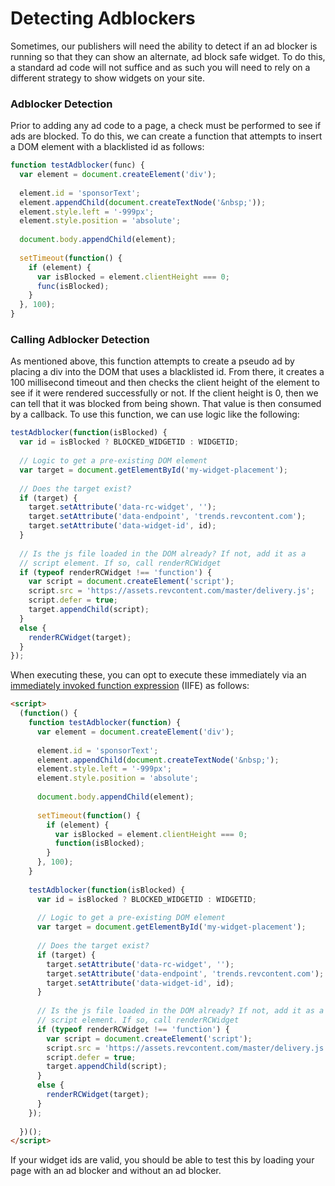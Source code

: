 # Detecting Adblockers

Sometimes, our publishers will need the ability to detect if an ad blocker is running so that they can show an alternate, ad block safe widget. To do this, a standard ad code will not suffice and as such you will need to rely on a different strategy to show widgets on your site.


### Adblocker Detection

Prior to adding any ad code to a page, a check must be performed to see if ads are blocked. To do this, we can create a function that attempts to insert a DOM element with a blacklisted id as follows:

```javascript
function testAdblocker(func) {
  var element = document.createElement('div');
  
  element.id = 'sponsorText';
  element.appendChild(document.createTextNode('&nbsp;'));
  element.style.left = '-999px';
  element.style.position = 'absolute';
  
  document.body.appendChild(element);
  
  setTimeout(function() {
    if (element) {
      var isBlocked = element.clientHeight === 0;
      func(isBlocked);
    }
  }, 100);
}
```

### Calling Adblocker Detection 
As mentioned above, this function attempts to create a pseudo ad by placing a div into the DOM that uses a blacklisted id. From there, it creates a 100 millisecond timeout and then checks the client height of the element to see if it were rendered successfully or not. If the client height is 0, then we can tell that it was blocked from being shown. That value is then consumed by a callback. To use this function, we can use logic like the following:

```javascript
testAdblocker(function(isBlocked) {
  var id = isBlocked ? BLOCKED_WIDGETID : WIDGETID;
  
  // Logic to get a pre-existing DOM element
  var target = document.getElementById('my-widget-placement');
  
  // Does the target exist?
  if (target) {
    target.setAttribute('data-rc-widget', '');
    target.setAttribute('data-endpoint', 'trends.revcontent.com');
    target.setAttribute('data-widget-id', id);
  }
  
  // Is the js file loaded in the DOM already? If not, add it as a
  // script element. If so, call renderRCWidget
  if (typeof renderRCWidget !== 'function') {
    var script = document.createElement('script');
    script.src = 'https://assets.revcontent.com/master/delivery.js';
    script.defer = true;
    target.appendChild(script);
  }
  else {
    renderRCWidget(target);
  }
});
```

When executing these, you can opt to execute these immediately via an [immediately invoked function expression](https://developer.mozilla.org/en-US/docs/Glossary/IIFE) (IIFE) as follows:

```html
<script>
  (function() {
    function testAdblocker(function) {
      var element = document.createElement('div');
      
      element.id = 'sponsorText';
      element.appendChild(document.createTextNode('&nbsp;');
      element.style.left = '-999px';
      element.style.position = 'absolute';
      
      document.body.appendChild(element);
      
      setTimeout(function() {
        if (element) {
          var isBlocked = element.clientHeight === 0;
          function(isBlocked);
        }
      }, 100);
    }
    
    testAdblocker(function(isBlocked) {
      var id = isBlocked ? BLOCKED_WIDGETID : WIDGETID;
      
      // Logic to get a pre-existing DOM element
      var target = document.getElementById('my-widget-placement');
      
      // Does the target exist?
      if (target) {
        target.setAttribute('data-rc-widget', '');
        target.setAttribute('data-endpoint', 'trends.revcontent.com');
        target.setAttribute('data-widget-id', id);
      }
      
      // Is the js file loaded in the DOM already? If not, add it as a
      // script element. If so, call renderRCWidget
      if (typeof renderRCWidget !== 'function') {
        var script = document.createElement('script');
        script.src = 'https://assets.revcontent.com/master/delivery.js';
        script.defer = true;
        target.appendChild(script);
      }
      else {
        renderRCWidget(target);
      }
    });
    
  })();
</script>
```

If your widget ids are valid, you should be able to test this by loading your page with an ad blocker and without an ad blocker.
